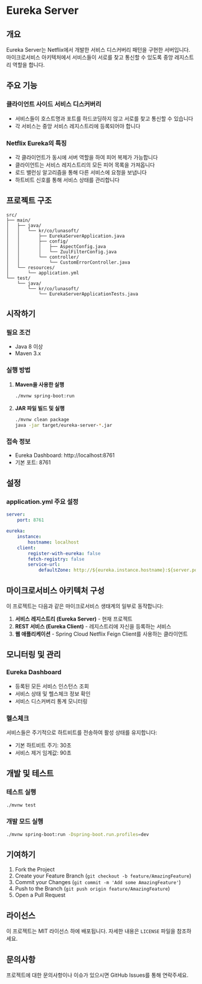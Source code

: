# Eureka Server

## 개요

Eureka Server는 Netflix에서 개발한 서비스 디스커버리 패턴을 구현한 서버입니다. 마이크로서비스 아키텍처에서 서비스들이 서로를 찾고 통신할 수 있도록 중앙 레지스트리 역할을 합니다.

## 주요 기능

### 클라이언트 사이드 서비스 디스커버리

-   서비스들이 호스트명과 포트를 하드코딩하지 않고 서로를 찾고 통신할 수 있습니다
-   각 서비스는 중앙 서비스 레지스트리에 등록되어야 합니다

### Netflix Eureka의 특징

-   각 클라이언트가 동시에 서버 역할을 하여 피어 복제가 가능합니다
-   클라이언트는 서비스 레지스트리의 모든 피어 목록을 가져옵니다
-   로드 밸런싱 알고리즘을 통해 다른 서비스에 요청을 보냅니다
-   하트비트 신호를 통해 서비스 상태를 관리합니다

## 프로젝트 구조

```
src/
├── main/
│   ├── java/
│   │   └── kr/co/lunasoft/
│   │       ├── EurekaServerApplication.java
│   │       ├── config/
│   │       │   ├── AspectConfig.java
│   │       │   └── ZuulFilterConfig.java
│   │       └── controller/
│   │           └── CustomErrorController.java
│   └── resources/
│       └── application.yml
└── test/
    └── java/
        └── kr/co/lunasoft/
            └── EurekaServerApplicationTests.java
```

## 시작하기

### 필요 조건

-   Java 8 이상
-   Maven 3.x

### 실행 방법

1. **Maven을 사용한 실행**

    ```bash
    ./mvnw spring-boot:run
    ```

2. **JAR 파일 빌드 및 실행**
    ```bash
    ./mvnw clean package
    java -jar target/eureka-server-*.jar
    ```

### 접속 정보

-   Eureka Dashboard: http://localhost:8761
-   기본 포트: 8761

## 설정

### application.yml 주요 설정

```yaml
server:
    port: 8761

eureka:
    instance:
        hostname: localhost
    client:
        register-with-eureka: false
        fetch-registry: false
        service-url:
            defaultZone: http://${eureka.instance.hostname}:${server.port}/eureka/
```

## 마이크로서비스 아키텍처 구성

이 프로젝트는 다음과 같은 마이크로서비스 생태계의 일부로 동작합니다:

1. **서비스 레지스트리 (Eureka Server)** - 현재 프로젝트
2. **REST 서비스 (Eureka Client)** - 레지스트리에 자신을 등록하는 서비스
3. **웹 애플리케이션** - Spring Cloud Netflix Feign Client를 사용하는 클라이언트

## 모니터링 및 관리

### Eureka Dashboard

-   등록된 모든 서비스 인스턴스 조회
-   서비스 상태 및 헬스체크 정보 확인
-   서비스 디스커버리 통계 모니터링

### 헬스체크

서비스들은 주기적으로 하트비트를 전송하여 활성 상태를 유지합니다:

-   기본 하트비트 주기: 30초
-   서비스 제거 임계값: 90초

## 개발 및 테스트

### 테스트 실행

```bash
./mvnw test
```

### 개발 모드 실행

```bash
./mvnw spring-boot:run -Dspring-boot.run.profiles=dev
```

## 기여하기

1. Fork the Project
2. Create your Feature Branch (`git checkout -b feature/AmazingFeature`)
3. Commit your Changes (`git commit -m 'Add some AmazingFeature'`)
4. Push to the Branch (`git push origin feature/AmazingFeature`)
5. Open a Pull Request

## 라이선스

이 프로젝트는 MIT 라이선스 하에 배포됩니다. 자세한 내용은 `LICENSE` 파일을 참조하세요.

## 문의사항

프로젝트에 대한 문의사항이나 이슈가 있으시면 GitHub Issues를 통해 연락주세요.
